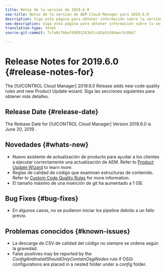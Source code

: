 ```yaml
---
title: Notas de la versión de 2019.6.0
seo-title: Notas de la versión de AEM Cloud Manager para 2019.6.0
description: Siga esta página para obtener información sobre la versión 2019.6.0 de Cloud Manager.
seo-description: Siga esta página para obtener información sobre la versión 2019.6.0 de AEM Cloud Manager.
translation-type: tm+mt
source-git-commit: 7cfa0cf66efd5891263bfcc83a5149daec5c8b67

---
```


# Release Notes for 2019.6.0 {#release-notes-for}

The [!UICONTROL Cloud Manager] 2019.6.0 Release adds new code quality rules and new Product Update wizard. Siga las secciones siguientes para obtener más detalles.

## Release Date {#release-date}

The Release Date for [!UICONTROL Cloud Manager] Version 2019.6.0 is June 20, 2019 .

## Novedades {#whats-new}

* Nuevo asistente de actualización de producto para ayudar a los clientes a ejecutar correctamente una actualización de AEM. Refer to [Product Update Wizard](overview-productupdate-wizard.md) to learn more.
* Reglas de calidad de código que examinan estructuras de contenido. Refer to [Custom Code Quality Rules](custom-code-quality-rules.md) for more information.
* El tamaño máximo de una inserción de git ha aumentado a 1 GB.

## Bug Fixes {#bug-fixes}

* En algunos casos, no se pudieron iniciar los pipeline debido a un fallo previo.

## Problemas conocidos {#known-issues}

* La descarga de CSV de calidad del código no siempre se ordena según la gravedad.
* False positives may be reported by the *ConfigAndInstallShouldOnlyContainOsgiNodes* rule if OSGi configurations are placed in a nested folder under a *config* folder.